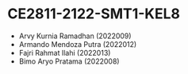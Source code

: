 # CE2811-2122-SMT1-KEL8

- Arvy Kurnia Ramadhan (2022009)
- Armando Mendoza Putra (2022012)
- Fajri Rahmat Ilahi (2022013)
- Bimo Aryo Pratama (2022008)
